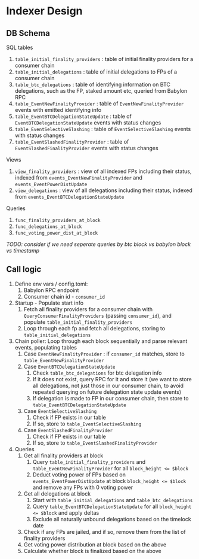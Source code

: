 # Indexer Design

## DB Schema

SQL tables

1. `table_initial_finality_providers` : table of initial finality providers for a consumer chain
2. `table_initial_delegations` : table of initial delegations to FPs of a consumer chain
3. `table_btc_delegations` : table of identifying information on BTC delegations, such as the FP, staked amount etc, queried from Babylon RPC
4. `table_EventNewFinalityProvider` : table of `EventNewFinalityProvider` events with emitted identifying info
5. `table_EventBTCDelegationStateUpdate` : table of `EventBTCDelegationStateUpdate` events with status changes
6. `table_EventSelectiveSlashing` : table of `EventSelectiveSlashing` events with status changes
7. `table_EventSlashedFinalityProvider` : table of `EventSlashedFinalityProvider` events with status changes

Views

1. `view_finality_providers` : view of all indexed FPs including their status, indexed from `events_EventNewFinalityProvider` and `events_EventPowerDistUpdate`
2. `view_delegations` : view of all delegations including their status, indexed from `events_EventBTCDelegationStateUpdate`

Queries

1. `func_finality_providers_at_block`
2. `func_delegations_at_block`
3. `func_voting_power_dist_at_block`

_TODO: consider if we need seperate queries by btc block vs babylon block vs timestamp_

## Call logic

1. Define env vars / config.toml:
   1. Babylon RPC endpoint
   2. Consumer chain id - `consumer_id`
2. Startup - Populate start info
   1. Fetch all finality providers for a consumer chain with `QueryConsumerFinalityProviders` (passing `consumer_id`), and populate `table_initial_finality_providers`
   2. Loop through each fp and fetch all delegations, storing to `table_initial_delegations`
3. Chain poller: Loop through each block sequentially and parse relevant events, populating tables
   1. Case `EventNewFinalityProvider` : if `consumer_id` matches, store to `table_EventNewFinalityProvider`
   2. Case `EventBTCDelegationStateUpdate`
      1. Check `table_btc_delegations` for btc delegation info
      2. If it does not exist, query RPC for it and store it (we want to store all delegations, not just those in our consumer chain, to avoid repeated querying on future delegation state update events)
      3. If delegation is made to FP in our consumer chain, then store to `table_EventBTCDelegationStateUpdate`
   3. Case `EventSelectiveSlashing`
      1. Check if FP exists in our table
      2. If so, store to `table_EventSelectiveSlashing`
   4. Case `EventSlashedFinalityProvider`
      1. Check if FP exists in our table
      2. If so, store to `table_EventSlashedFinalityProvider`
4. Queries
   1. Get all finality providers at block
      1. Query `table_initial_finality_providers` and `table_EventNewFinalityProvider` for all `block_height <= $block`
      2. Deduct voting power of FPs based on `events_EventPowerDistUpdate` at block `block_height <= $block` and remove any FPs with 0 voting power
   2. Get all delegations at block
      1. Start with `table_initial_delegations` and `table_btc_delegations`
      2. Query `table_EventBTCDelegationStateUpdate` for all `block_height <= $block` and apply deltas
      3. Exclude all naturally unbound delegations based on the timelock date
   3. Check if any FPs are jailed, and if so, remove them from the list of finality providers
   4. Get voting power distribution at block based on the above
   5. Calculate whether block is finalized based on the above
